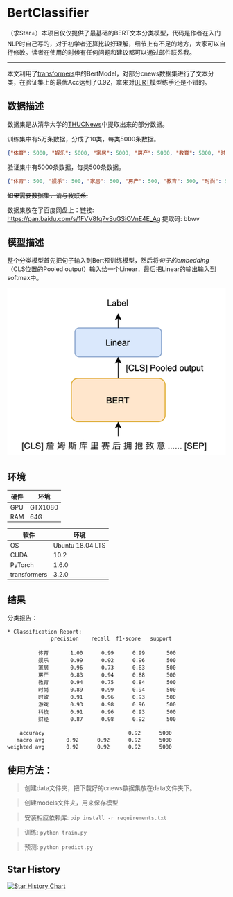 # BertClassifier

（求Star⭐）本项目仅仅提供了最基础的BERT文本分类模型，代码是作者在入门NLP时自己写的，对于初学者还算比较好理解，细节上有不足的地方，大家可以自行修改。读者在使用的时候有任何问题和建议都可以通过邮件联系我。

----
本文利用了[transformers](https://github.com/huggingface/transformers)中的BertModel，对部分cnews数据集进行了文本分类，在验证集上的最优Acc达到了0.92，拿来对[BERT](https://arxiv.org/pdf/1810.04805.pdf)模型练手还是不错的。


## 数据描述
数据集是从清华大学的[THUCNews](http://thuctc.thunlp.org/)中提取出来的部分数据。

训练集中有5万条数据，分成了10类，每类5000条数据。
```JSON
{"体育": 5000, "娱乐": 5000, "家居": 5000, "房产": 5000, "教育": 5000, "时尚": 5000, "时政": 5000, "游戏": 5000, "科技": 5000, "财经": 5000}
```

验证集中有5000条数据，每类500条数据。
```JSON
{"体育": 500, "娱乐": 500, "家居": 500, "房产": 500, "教育": 500, "时尚": 500, "时政": 500, "游戏": 500, "科技": 500, "财经": 500}
```

~~如果需要数据集，请与我联系.~~

数据集放在了百度网盘上：链接: https://pan.baidu.com/s/1FVV8fq7vSuGSiOVnE4E_Ag 提取码: bbwv


## 模型描述
整个分类模型首先把句子输入到Bert预训练模型，然后将*句子的embedding*（CLS位置的Pooled output）输入给一个Linear，最后把Linear的输出输入到softmax中。

![Figure 1: Model](figure/model.png)

## 环境


|  硬件 | 环境 |
|  ----  | ----  |
| GPU  | GTX1080 |
| RAM  | 64G |

|  软件 | 环境 |
|  ----  | ----  |
| OS | Ubuntu 18.04 LTS |
| CUDA | 10.2 |
| PyTorch | 1.6.0 |
| transformers | 3.2.0 |

## 结果
分类报告：
```  
* Classification Report:                                                                            
              precision    recall  f1-score   support                                               
                                                                                                    
          体育       1.00      0.99      0.99       500                                             
          娱乐       0.99      0.92      0.96       500                                             
          家居       0.96      0.73      0.83       500                                             
          房产       0.83      0.94      0.88       500                                             
          教育       0.94      0.75      0.84       500                                             
          时尚       0.89      0.99      0.94       500                                             
          时政       0.91      0.96      0.93       500                                             
          游戏       0.93      0.98      0.96       500                                             
          科技       0.91      0.96      0.93       500                                             
          财经       0.87      0.98      0.92       500                                             
                                                                                                    
    accuracy                           0.92      5000                                               
   macro avg       0.92      0.92      0.92      5000                                               
weighted avg       0.92      0.92      0.92      5000
```

## 使用方法：

> 创建data文件夹，把下载好的cnews数据集放在data文件夹下。

> 创建models文件夹，用来保存模型

> 安装相应依赖库: `pip install -r requirements.txt`

> 训练: `python train.py`

> 预测: `python predict.py`


## Star History

[![Star History Chart](https://api.star-history.com/svg?repos=illiterate/BertClassifier&type=Date)](https://star-history.com/#illiterate/BertClassifier&Date)

